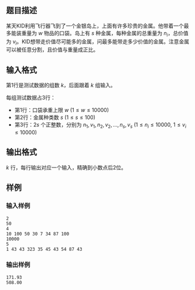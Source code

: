## 题目描述
某天KID利用飞行器飞到了一个金银岛上，上面有许多珍贵的金属。他带着一个最多能装重量为 $w$ 物品的口袋。岛上有 $s$ 种金属，每种金属的总重量为 $n_i$，总价值为 $v_i$。KID想带走价值尽可能多的金属，问最多能带走多少价值的金属。注意金属可以被任意分割，且价值与重量成正比。

## 输入格式
第1行是测试数据的组数 $k$，后面跟着 $k$ 组输入。

每组测试数据占3行：
- 第1行：口袋承重上限 $w$ ($1 \leq w \leq 10000$)
- 第2行：金属种类数 $s$ ($1 \leq s \leq 100$)
- 第3行：$2s$ 个正整数，分别为 $n_1, v_1, n_2, v_2, ..., n_s, v_s$ ($1 \leq n_i \leq 10000$, $1 \leq v_i \leq 10000$)

## 输出格式
$k$ 行，每行输出对应一个输入，精确到小数点后2位。

## 样例
### 输入样例
```
2
50
4
10 100 50 30 7 34 87 100
10000
5
1 43 43 323 35 45 43 54 87 43
```

### 输出样例
```
171.93
508.00
```

